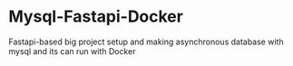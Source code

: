 # Mysql-Fastapi-Docker
Fastapi-based big project setup and making asynchronous database with mysql and its can run with Docker 
